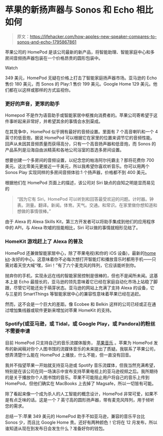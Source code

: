 # 苹果的新扬声器与 Sonos 和 Echo 相比如何

> 原文：<https://lifehacker.com/how-apples-new-speaker-compares-to-sonos-and-echo-1795867861>

苹果公司的 HomePod 是该公司最新的新产品，将智能助理、智能家庭中心和多房间音频扬声器包装在一个价格昂贵的圆形包装中。

Watch

349 美元，HomePod 无疑在价格上打击了智能家庭扬声器市场。亚马逊的 Echo 售价 180 美元，而 Sonos 的 Play:1 售价 199 美元。Google Home 129 美元。他们都在以这样或那样的方式监视你。

### 更好的声音，更笨的助手

Homepod 不是作为语音助手或智能家居中枢推向消费者的。苹果公司寄希望于这件事听起来非常好，并希望其余的事情会水到渠成。

在其竞争中，HomePod 似乎拥有最好的音频设置。里面有 7 个高音喇叭和一个 4 英寸的低音炮，据说 HomePod 可以根据它在家里的位置来调节它的音频性能。回声从未因其音频质量而获得高分，只有一个高音扬声器和低音炮，而 Sonos 的产品系列是沿海自由派精英和各地公司浴室的首选多房间设置。

想要创建一个多房间的音频设置，以纪念您的帕洛阿尔托霸主？那将花费你 700 美元。这比零美元更接近一千美元，所以我希望你喜欢听音乐。你可以用两个 Sonos Play 实现同样的多房间音频体验:1 个扬声器，价格都不到 400 美元。

根据他们在 HomePod 页面上的描述，该公司对 Siri 缺点的自知之明是显而易见的

> “因为它有 Siri，HomePod 可以听到和回答最受欢迎的问题。计时器。钟表。测量。翻译。新闻。体育。天气。交通。和常识。在家里做你想知道和想做的事情很棒。”

由于 Alexa 的 Alexa Skills Kit，第三方开发者可以将助手集成到他们的应用程序中的 API，与 Alexa 吹嘘的技能相比，Siri 可以做的事情就相形见绌了。

### HomeKit 游戏赶上了 Alexa 的普及

HomePod 还兼做智能家居中心，除了苹果电视(和你的 iOS 设备)，最新的[home kit](http://lifehacker.com/apple-releases-tvos-10-with-smarter-siri-homekit-suppo-1786590814)-友好的中心。这意味着你不必每次想打开智能灯和播放音乐时都用手机——只需对着天空大喊“嘿，Siri！”有了六个麦克风的阵列，它应该能听到你。

抛弃你的手机，实现永远在线的智能家居控制是很棒的，但也不是闻所未闻。这基本上是 Echo 最擅长的，亚马逊的领先意味着它已经在家庭自动化市场上站稳了脚跟，尽管它可能还处于萌芽状态。亚马逊的网站上充满了支持 Alexa 的设备，它与三星的 SmartThings 等智能家居中心的兼容性意味着苹果已经在追赶。

然而，这不会是一个巨大的差距。像 Ecobee 和 Belkin 这样的公司已经或正在通过增加集线器或软件更新来增加对苹果 HomeKit 的支持。

### Spotify(或亚马逊，或 Tidal，或 Google Play，或 Pandora)的粉丝不需要申请

目前 HomePod 只支持自己的音乐流媒体服务， [苹果音乐](http://lifehacker.com/how-to-completely-hide-apple-music-in-itunes-1777070209) 。苹果为 HomePod 发布的新闻稿对你个人图书馆的流媒体音乐的未来提出了质疑。我联系了苹果公司，想弄清楚什么能在 HomePod 上播放，什么不能，但一直没有回音。

我并不指望苹果一开始就支持亚马逊或 Spotify 音乐流媒体，但我当然充满希望，特别是在该公司在同一场演示中宣布支持苹果电视上的亚马逊视频之后。我所期待的是关于播放你个人图书馆的音乐。苹果不可能阻止用户将自己的音乐上传到 HomePod，但他们确实在 MacBooks 上去掉了 Magsafe，所以一切皆有可能。

除了看起来像一个成为杀人的人工智能的概念设计，HomePod 非常可爱，如果不是有点乏味的话。这是一个 7 英寸高的圆形扬声器，带有麦克风阵列，用于倾听您的需求。

总结一下:苹果 349 美元的 HomePod 助手不如亚马逊，兼容的音乐平台比 Sonos 少，而且比 Google Home 贵。还好有两种颜色！它将在 12 月发布，所以谁知道从现在到发布日会发生什么？准备好你的钱包。